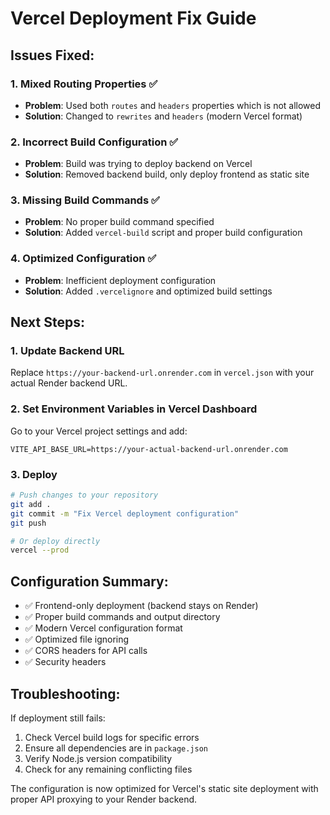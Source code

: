 # Vercel Deployment Fix Guide

## Issues Fixed:

### 1. Mixed Routing Properties ✅
- **Problem**: Used both `routes` and `headers` properties which is not allowed
- **Solution**: Changed to `rewrites` and `headers` (modern Vercel format)

### 2. Incorrect Build Configuration ✅
- **Problem**: Build was trying to deploy backend on Vercel
- **Solution**: Removed backend build, only deploy frontend as static site

### 3. Missing Build Commands ✅
- **Problem**: No proper build command specified
- **Solution**: Added `vercel-build` script and proper build configuration

### 4. Optimized Configuration ✅
- **Problem**: Inefficient deployment configuration
- **Solution**: Added `.vercelignore` and optimized build settings

## Next Steps:

### 1. Update Backend URL
Replace `https://your-backend-url.onrender.com` in `vercel.json` with your actual Render backend URL.

### 2. Set Environment Variables in Vercel Dashboard
Go to your Vercel project settings and add:
```
VITE_API_BASE_URL=https://your-actual-backend-url.onrender.com
```

### 3. Deploy
```bash
# Push changes to your repository
git add .
git commit -m "Fix Vercel deployment configuration"
git push

# Or deploy directly
vercel --prod
```

## Configuration Summary:

- ✅ Frontend-only deployment (backend stays on Render)
- ✅ Proper build commands and output directory
- ✅ Modern Vercel configuration format
- ✅ Optimized file ignoring
- ✅ CORS headers for API calls
- ✅ Security headers

## Troubleshooting:

If deployment still fails:
1. Check Vercel build logs for specific errors
2. Ensure all dependencies are in `package.json`
3. Verify Node.js version compatibility
4. Check for any remaining conflicting files

The configuration is now optimized for Vercel's static site deployment with proper API proxying to your Render backend.

